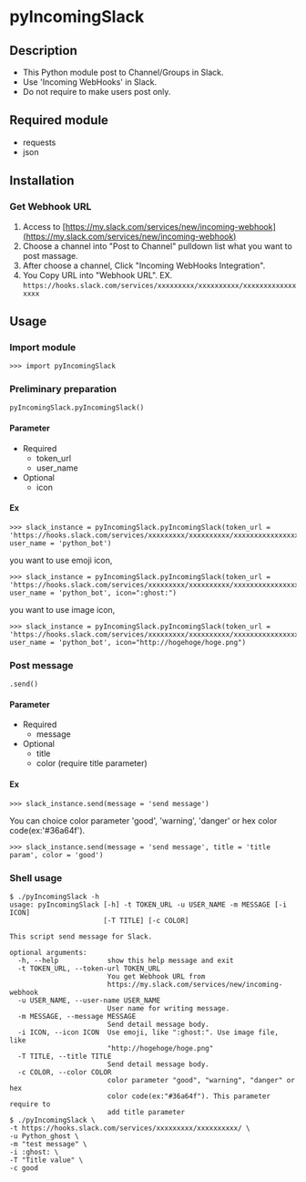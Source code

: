 # pyIncomingSlack

## Description

* This Python module post to Channel/Groups in Slack.
* Use 'Incoming WebHooks' in Slack.
* Do not require to make users post only.

## Required module

* requests
* json

## Installation

### Get Webhook URL

1. Access to [https://my.slack.com/services/new/incoming-webhook](https://my.slack.com/services/new/incoming-webhook)
2. Choose a channel into "Post to Channel" pulldown list what you want to post massage.
3. After choose a channel, Click "Incoming WebHooks Integration".
4. You Copy URL into "Webhook URL". 
EX. `https://hooks.slack.com/services/xxxxxxxxx/xxxxxxxxxx/xxxxxxxxxxxxxxxxx`

## Usage

### Import module

```
>>> import pyIncomingSlack
```

### Preliminary preparation

```
pyIncomingSlack.pyIncomingSlack()
```

#### Parameter

* Required
	* token_url
	* user_name
* Optional
	* icon

#### Ex

```
>>> slack_instance = pyIncomingSlack.pyIncomingSlack(token_url = 'https://hooks.slack.com/services/xxxxxxxxx/xxxxxxxxxx/xxxxxxxxxxxxxxxxx', user_name = 'python_bot')
```

you want to use emoji icon,

```
>>> slack_instance = pyIncomingSlack.pyIncomingSlack(token_url = 'https://hooks.slack.com/services/xxxxxxxxx/xxxxxxxxxx/xxxxxxxxxxxxxxxxx', user_name = 'python_bot', icon=":ghost:")
```

you want to use image icon,

```
>>> slack_instance = pyIncomingSlack.pyIncomingSlack(token_url = 'https://hooks.slack.com/services/xxxxxxxxx/xxxxxxxxxx/xxxxxxxxxxxxxxxxx', user_name = 'python_bot', icon="http://hogehoge/hoge.png")
```

### Post message

```
.send()
```

#### Parameter

* Required
	* message
* Optional
	* title
	* color (require title parameter)

#### Ex

```
>>> slack_instance.send(message = 'send message')
```

You can choice color parameter 'good', 'warning', 'danger' or hex color code(ex:'#36a64f').

```
>>> slack_instance.send(message = 'send message', title = 'title param', color = 'good')
```

### Shell usage

```
$ ./pyIncomingSlack -h
usage: pyIncomingSlack [-h] -t TOKEN_URL -u USER_NAME -m MESSAGE [-i ICON]
                       [-T TITLE] [-c COLOR]

This script send message for Slack.

optional arguments:
  -h, --help            show this help message and exit
  -t TOKEN_URL, --token-url TOKEN_URL
                        You get Webhook URL from
                        https://my.slack.com/services/new/incoming-webhook
  -u USER_NAME, --user-name USER_NAME
                        User name for writing message.
  -m MESSAGE, --message MESSAGE
                        Send detail message body.
  -i ICON, --icon ICON  Use emoji, like ":ghost:". Use image file, like
                        "http://hogehoge/hoge.png"
  -T TITLE, --title TITLE
                        Send detail message body.
  -c COLOR, --color COLOR
                        color parameter "good", "warning", "danger" or hex
                        color code(ex:"#36a64f"). This parameter require to
                        add title parameter 
$ ./pyIncomingSlack \
-t https://hooks.slack.com/services/xxxxxxxxx/xxxxxxxxxx/ \
-u Python_ghost \
-m "test message" \
-i :ghost: \
-T "Title value" \
-c good
```